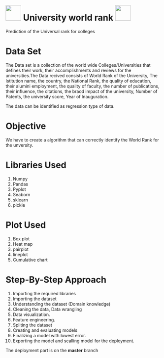 # <img src="https://user-images.githubusercontent.com/78545675/147276560-13a472ce-3c69-4bac-85d3-e01793068dae.png" width=50 height=50 /> University world rank <img src="https://user-images.githubusercontent.com/78545675/147276560-13a472ce-3c69-4bac-85d3-e01793068dae.png" width=50 height=50 />
Prediction of the Universal rank for colleges


# Data Set
The Data set is a collection of the world wide Colleges/Universities that defines their work, their accomplishments and reviews for the universities.The Data recived consists of World Rank of the University, The Istitution name, the country, the National Rank, the quality of education, their alumini employment, the quality of faculty, the number of publications, their influence, the citations, the braod impact of the university, Number of Patents, the university score, Year of Inauguration.

The data can be identified as regression type of data.

# Objective
We have to create a algorithm that can correctly identify the World Rank for the unversity.

# Libraries Used
1. Numpy
2. Pandas
3. Pyplot
4. Seaborn
5. sklearn
6. pickle

# Plot Used
1. Box plot
2. Heat map
3. pairplot
4. lineplot
5. Cumulative chart

# Step-By-Step Approach
1. Importing the required libraries
2. Importing the dataset
3. Understanding the dataset (Domain knowledge)
4. Cleaning the data, Data wrangling
5. Data visualization.
6. Feature engineering.
7. Spliting the dataset
8. Creating and evaluating models
9. Finalizing a model with lowest error.
10. Exporting the model and scalling model for the deployment.

The deployment part is on the <b>master</b> branch
